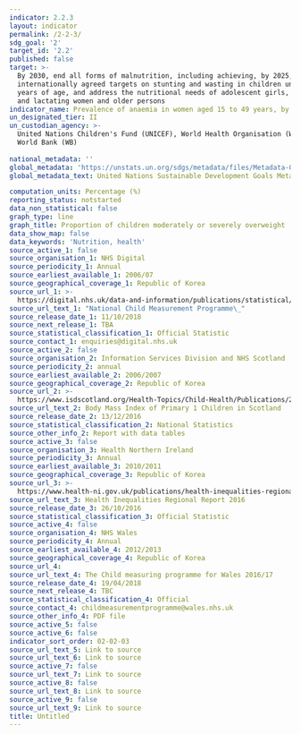 ```yaml
---
indicator: 2.2.3
layout: indicator
permalink: /2-2-3/
sdg_goal: '2'
target_id: '2.2'
published: false
target: >-
  By 2030, end all forms of malnutrition, including achieving, by 2025, the
  internationally agreed targets on stunting and wasting in children under 5
  years of age, and address the nutritional needs of adolescent girls, pregnant
  and lactating women and older persons
indicator_name: Prevalence of anaemia in women aged 15 to 49 years, by pregnancy status (percentage)
un_designated_tier: II
un_custodian_agency: >-
  United Nations Children's Fund (UNICEF), World Health Organisation (WHO),
  World Bank (WB)
  
national_metadata: ''
global_metadata: 'https://unstats.un.org/sdgs/metadata/files/Metadata-02-02-03.pdf'
global_metadata_text: United Nations Sustainable Development Goals Metadata (PDF 233 KB)

computation_units: Percentage (%)
reporting_status: notstarted
data_non_statistical: false
graph_type: line
graph_title: Proportion of children moderately or severely overweight
data_show_map: false
data_keywords: 'Nutrition, health'
source_active_1: false
source_organisation_1: NHS Digital
source_periodicity_1: Annual
source_earliest_available_1: 2006/07
source_geographical_coverage_1: Republic of Korea
source_url_1: >-
  https://digital.nhs.uk/data-and-information/publications/statistical/national-child-measurement-programme/2016-17-school-year
source_url_text_1: "National Child Measurement Programme\_"
source_release_date_1: 11/10/2018
source_next_release_1: TBA
source_statistical_classification_1: Official Statistic
source_contact_1: enquiries@digital.nhs.uk
source_active_2: false
source_organisation_2: Information Services Division and NHS Scotland
source_periodicity_2: annual
source_earliest_available_2: 2006/2007
source_geographical_coverage_2: Republic of Korea
source_url_2: >-
  https://www.isdscotland.org/Health-Topics/Child-Health/Publications/2016-12-13/2016-12-13-P1-BMI-Report.pdf?2334231139
source_url_text_2: Body Mass Index of Primary 1 Children in Scotland
source_release_date_2: 13/12/2016
source_statistical_classification_2: National Statistics
source_other_info_2: Report with data tables
source_active_3: false
source_organisation_3: Health Northern Ireland
source_periodicity_3: Annual
source_earliest_available_3: 2010/2011
source_geographical_coverage_3: Republic of Korea
source_url_3: >-
  https://www.health-ni.gov.uk/publications/health-inequalities-regional-report-2016
source_url_text_3: Health Inequalities Regional Report 2016
source_release_date_3: 26/10/2016
source_statistical_classification_3: Official Statistic
source_active_4: false
source_organisation_4: NHS Wales
source_periodicity_4: Annual
source_earliest_available_4: 2012/2013
source_geographical_coverage_4: Republic of Korea
source_url_4: 
source_url_text_4: The Child measuring programme for Wales 2016/17
source_release_date_4: 19/04/2018
source_next_release_4: TBC
source_statistical_classification_4: Official
source_contact_4: childmeasurementprogramme@wales.nhs.uk
source_other_info_4: PDF file
source_active_5: false
source_active_6: false
indicator_sort_order: 02-02-03
source_url_text_5: Link to source
source_url_text_6: Link to source
source_active_7: false
source_url_text_7: Link to source
source_active_8: false
source_url_text_8: Link to source
source_active_9: false
source_url_text_9: Link to source
title: Untitled
---
```

